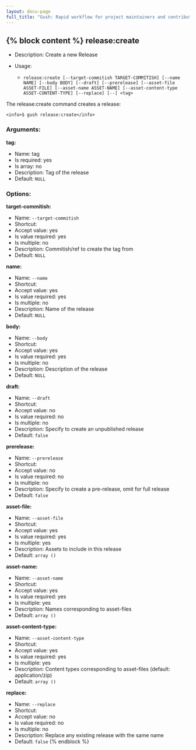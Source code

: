 ```yaml
---
layout: docu-page
full_title: "Gush: Rapid workflow for project maintainers and contributors"
---
```

{% block content %}
release:create
--------------

* Description: Create a new Release
* Usage:

  * `release:create [--target-commitish TARGET-COMMITISH] [--name NAME] [--body BODY] [--draft] [--prerelease] [--asset-file ASSET-FILE] [--asset-name ASSET-NAME] [--asset-content-type ASSET-CONTENT-TYPE] [--replace] [--] <tag>`

The <info>release:create</info> command creates a release:

    <info>$ gush release:create</info>


### Arguments:

**tag:**

* Name: tag
* Is required: yes
* Is array: no
* Description: Tag of the release
* Default: `NULL`

### Options:

**target-commitish:**

* Name: `--target-commitish`
* Shortcut: <none>
* Accept value: yes
* Is value required: yes
* Is multiple: no
* Description: Commitish/ref to create the tag from
* Default: `NULL`

**name:**

* Name: `--name`
* Shortcut: <none>
* Accept value: yes
* Is value required: yes
* Is multiple: no
* Description: Name of the release
* Default: `NULL`

**body:**

* Name: `--body`
* Shortcut: <none>
* Accept value: yes
* Is value required: yes
* Is multiple: no
* Description: Description of the release
* Default: `NULL`

**draft:**

* Name: `--draft`
* Shortcut: <none>
* Accept value: no
* Is value required: no
* Is multiple: no
* Description: Specify to create an unpublished release
* Default: `false`

**prerelease:**

* Name: `--prerelease`
* Shortcut: <none>
* Accept value: no
* Is value required: no
* Is multiple: no
* Description: Specify to create a pre-release, omit for full release
* Default: `false`

**asset-file:**

* Name: `--asset-file`
* Shortcut: <none>
* Accept value: yes
* Is value required: yes
* Is multiple: yes
* Description: Assets to include in this release
* Default: `array ()`

**asset-name:**

* Name: `--asset-name`
* Shortcut: <none>
* Accept value: yes
* Is value required: yes
* Is multiple: yes
* Description: Names corresponding to asset-files
* Default: `array ()`

**asset-content-type:**

* Name: `--asset-content-type`
* Shortcut: <none>
* Accept value: yes
* Is value required: yes
* Is multiple: yes
* Description: Content types corresponding to asset-files (default: application/zip)
* Default: `array ()`

**replace:**

* Name: `--replace`
* Shortcut: <none>
* Accept value: no
* Is value required: no
* Is multiple: no
* Description: Replace any existing release with the same name
* Default: `false`
{% endblock %}